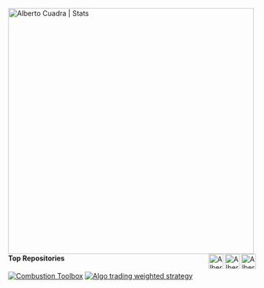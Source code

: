 <a href="https://acuadralara.com/">
  <img align="left" alt="Alberto Cuadra | Stats" width="500px" src="https://github-readme-stats.vercel.app/api?username=AlbertoCuadra&show_icons=true&include_all_commits=true&hide_title=true&hide=contribs&hide_border=true&bg_color=ffffff&icon_color=2a9d8fff&title_color=2a9d8fff" />
</a>
<a href="https://orcid.org/0000-0001-8280-2426">
  <img align="right" alt="Alberto Cuadra | ORCID iD" width="30px" src="https://upload.wikimedia.org/wikipedia/commons/0/06/ORCID_iD.svg" />
</a>
<a href="https://www.researchgate.net/profile/Alberto_Cuadra_Lara">
  <img align="right" alt="Alberto Cuadra | ResearchGate" width="30px" src="https://upload.wikimedia.org/wikipedia/commons/thumb/5/5e/ResearchGate_icon_SVG.svg/32px-ResearchGate_icon_SVG.svg.png" />
</a>
<a href="https://scholar.google.es/citations?user=oEyJUfcAAAAJ&hl=es&oi=ao">
  <img align="right" alt="Alberto Cuadra | Google Scholar" width="30px" src="https://upload.wikimedia.org/wikipedia/commons/c/c7/Google_Scholar_logo.svg" />
</a>

<br>
<br>
<br>
<br>
<br>
<br>
<br>

#### Top Repositories

[![Combustion Toolbox](https://github-readme-stats.vercel.app/api/pin/?username=AlbertoCuadra&repo=combustion_toolbox)](https://github.com/AlbertoCuadra/combustion_toolbox)
[![Algo trading weighted strategy](https://github-readme-stats.vercel.app/api/pin/?username=AlbertoCuadra&repo=algo_trading_weighted_strategy)](https://github.com/AlbertoCuadra/algo_trading_weighted_strategy)



